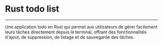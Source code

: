 # Rust todo list <Badge type="tip" text="Rust" />

---

Une application todo en Rust qui permet aux utilisateurs de gérer facilement leurs tâches directement depuis le terminal, offrant des fonctionnalités d'ajout, de suppression, de listage et de sauvegarde des tâches.
